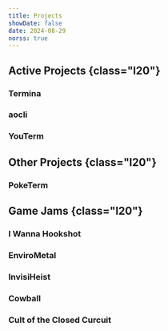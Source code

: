 ```yaml
---
title: Projects
showDate: false
date: 2024-08-29
norss: true
---
```


## Active Projects {class="l20"}

### Termina

### aocli

### YouTerm

## Other Projects {class="l20"}

### PokeTerm

## Game Jams {class="l20"}

### I Wanna Hookshot

### EnviroMetal

### InvisiHeist

### Cowball

### Cult of the Closed Curcuit
